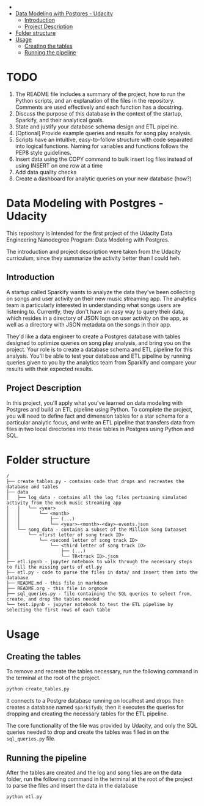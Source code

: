 - [](#org7f81a80)
- [Data Modeling with Postgres - Udacity](#orga9c68e9)
  - [Introduction](#org0857e64)
  - [Project Description](#org28448c7)
- [Folder structure](#org20c1817)
- [Usage](#orgacbd7ef)
  - [Creating the tables](#org507dd46)
  - [Running the pipeline](#org0e88a76)


<a id="org7f81a80"></a>

# TODO 

1.  The README file includes a summary of the project, how to run the Python scripts, and an explanation of the files in the repository. Comments are used effectively and each function has a docstring.
2.  Discuss the purpose of this database in the context of the startup, Sparkify, and their analytical goals.
3.  State and justify your database schema design and ETL pipeline.
4.  [Optional] Provide example queries and results for song play analysis.
5.  Scripts have an intuitive, easy-to-follow structure with code separated into logical functions. Naming for variables and functions follows the PEP8 style guidelines.
6.  Insert data using the COPY command to bulk insert log files instead of using INSERT on one row at a time
7.  Add data quality checks
8.  Create a dashboard for analytic queries on your new database (how?)


<a id="orga9c68e9"></a>

# Data Modeling with Postgres - Udacity

This repository is intended for the first project of the Udacity Data Engineering Nanodegree Program: Data Modeling with Postgres.

The introduction and project description were taken from the Udacity curriculum, since they summarize the activity better than I could heh.


<a id="org0857e64"></a>

## Introduction

A startup called Sparkify wants to analyze the data they've been collecting on songs and user activity on their new music streaming app. The analytics team is particularly interested in understanding what songs users are listening to. Currently, they don't have an easy way to query their data, which resides in a directory of JSON logs on user activity on the app, as well as a directory with JSON metadata on the songs in their app.

They'd like a data engineer to create a Postgres database with tables designed to optimize queries on song play analysis, and bring you on the project. Your role is to create a database schema and ETL pipeline for this analysis. You'll be able to test your database and ETL pipeline by running queries given to you by the analytics team from Sparkify and compare your results with their expected results.


<a id="org28448c7"></a>

## Project Description

In this project, you'll apply what you've learned on data modeling with Postgres and build an ETL pipeline using Python. To complete the project, you will need to define fact and dimension tables for a star schema for a particular analytic focus, and write an ETL pipeline that transfers data from files in two local directories into these tables in Postgres using Python and SQL.


<a id="org20c1817"></a>

# Folder structure

```
/
├── create_tables.py - contains code that drops and recreates the database and tables
├── data
│   ├── log_data - contains all the log files pertaining simulated activity from the mock music streaming app
│   │   └── <year>
│   │       └── <month>
│   │           ├── (...)
│   │           └── <year>-<month>-<day>-events.json
│   └── song_data - contains a subset of the Million Song Dataaset
│       └── <first letter of song track ID>
│           └── <second letter of song track ID>
│               └── <third letter of song track ID>
│                   ├── (...)
│                   └── TR<track ID>.json
├── etl.ipynb - jupyter notebook to walk through the necessary steps to fill the missing parts of etl.py
├── etl.py - code to parse the files in data/ and insert them into the database
├── README.md - this file in markdown
├── README.org - this file in orgmode
├── sql_queries.py - file containing the SQL queries to select from, create, and drop the tables needed
└── test.ipynb - jupyter notebook to test the ETL pipeline by selecting the first rows of each table
```


<a id="orgacbd7ef"></a>

# Usage


<a id="org507dd46"></a>

## Creating the tables

To remove and recreate the tables necessary, run the following command in the terminal at the root of the project.

```bash
python create_tables.py
```

It connects to a Postgre database running on localhost and drops then creates a database named `sparkifydb`; then it executes the queries for dropping and creating the necessary tables for the ETL pipeline.

The core functionality of the file was provided by Udacity, and only the SQL queries needed to drop and create the tables was filled in on the `sql_queries.py` file.


<a id="org0e88a76"></a>

## Running the pipeline

After the tables are created and the log and song files are on the data folder, run the following command in the terminal at the root of the project to parse the files and insert the data in the database

```bash
python etl.py
```